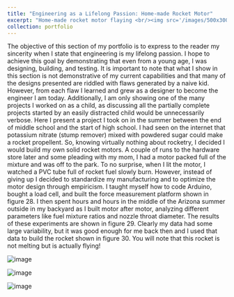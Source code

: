 ```yaml
---
title: "Engineering as a Lifelong Passion: Home-made Rocket Motor"
excerpt: "Home-made rocket motor flaying <br/><img src='/images/500x300.png'>"
collection: portfolio
---
```


The objective of this section of my portfolio is to express to the reader my sincerity when I state that engineering is my lifelong passion. I hope to achieve this goal by demonstrating that even from a young age, I was designing, building, and testing. It is important to note that what I show in this section is not demonstrative of my current capabilities and that many of the designs presented are riddled with flaws generated by a naive kid. However, from each flaw I learned and grew as a designer to become the engineer I am today. Additionally, I am only showing one of the many projects I worked on as a child, as discussing all the partially complete projects started by an easily distracted child would be unnecessarily verbose.	
Here I present a project I took on in the summer between the end of middle school and the start of high school. I had seen on the internet that potassium nitrate (stump remover) mixed with powdered sugar could make a rocket propellent. So, knowing virtually nothing about rocketry, I decided I would build my own solid rocket motors. A couple of runs to the hardware store later and some pleading with my mom, I had a motor packed full of the mixture and was off to the park. To no surprise, when I lit the motor, I watched a PVC tube full of rocket fuel slowly burn. However, instead of giving up I decided to standardize my manufacturing and to optimize the motor design through empiricism. I taught myself how to code Arduino, bought a load cell, and built the force measurement platform shown in figure 28. I then spent hours and hours in the middle of the Arizona summer outside in my backyard as I built motor after motor, analyzing different parameters like fuel mixture ratios and nozzle throat diameter. The results of these experiments are shown in figure 29. Clearly my data had some large variability, but it was good enough for me back then and I used that data to build the rocket shown in figure 30. You will note that this rocket is not melting but is actually flying!            

![image](https://github.com/user-attachments/assets/e335ec1e-63de-4b7c-b737-1de3f78b8884)

![image](https://github.com/user-attachments/assets/8826b75a-302d-4fbc-92c8-62e523d0ede8)

![image](https://github.com/user-attachments/assets/53281855-241b-417d-a2be-6ca5acd5fd08)
